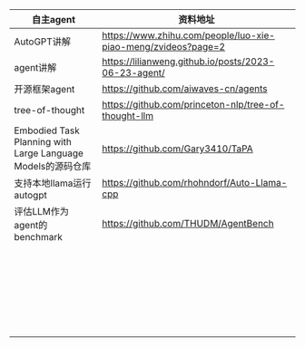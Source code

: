 
| 自主agent            | 资料地址 | 
|--------------------------------|------|
| AutoGPT讲解 | https://www.zhihu.com/people/luo-xie-piao-meng/zvideos?page=2   | 
|       agent讲解                | https://lilianweng.github.io/posts/2023-06-23-agent/ |
|       开源框架agent              | https://github.com/aiwaves-cn/agents | 
|       tree-of-thought            | https://github.com/princeton-nlp/tree-of-thought-llm | 
|       Embodied Task Planning with Large Language Models的源码仓库            |https://github.com/Gary3410/TaPA  | 
|      支持本地llama运行autogpt                | https://github.com/rhohndorf/Auto-Llama-cpp | 
|      评估LLM作为agent的benchmark                | https://github.com/THUDM/AgentBench | 
|                      |  | 
|                      |  | 
|                      |  | 
|                      |  | 
|                      |  | 
|                      |  | 
|                      |  | 
|                      |  | 
|                      |  | 
|                      |  | 
|                      |  | 
|                      |  | 
|                      |  | 
|                      |  | 
|                      |  | 
|                      |  | 
|                      |  | 
|                      |  | 
|                      |  | 
|                      |  | 
|                      |  | 
|                      |  | 
|                      |  | 
|                      |  | 
|                      |  | 
|                      |  | 
|                      |  | 
